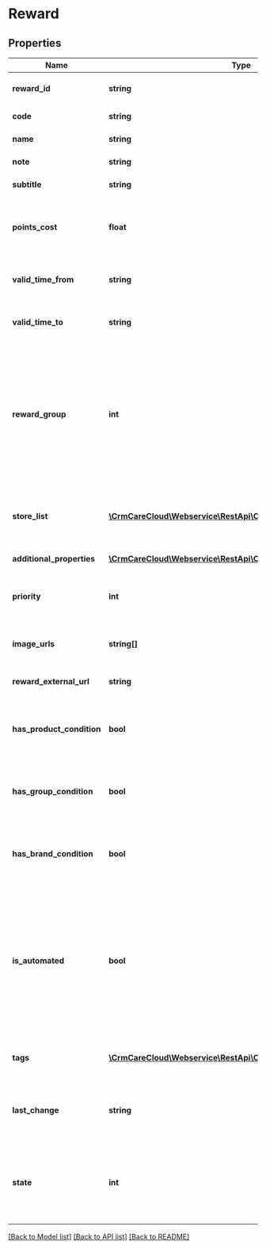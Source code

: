 # Reward

## Properties
Name | Type | Description | Notes
------------ | ------------- | ------------- | -------------
**reward_id** | **string** | The unique id of the reward | [optional] 
**code** | **string** | Code of the reward | 
**name** | **string** | Name of the reward | 
**note** | **string** | Additional text | [optional] 
**subtitle** | **string** | Text of subtitle | [optional] 
**points_cost** | **float** | Number of points, that will be spent by the voucher redemption | [optional] 
**valid_time_from** | **string** | Time the reward is valid from *(HH:MM:SS)* | [optional] 
**valid_time_to** | **string** | Time the reward is valid to *(HH:MM:SS)* | [optional] 
**reward_group** | **int** | The unique id of the reward group *Possible values: 0 - party time voucher / 1 - catalog voucher / 2 - campaign voucher/ 4 - simple reward* | 
**store_list** | [**\CrmCareCloud\Webservice\RestApi\Client\Model\Store[]**](Store.md) | List of the stores where the reward can be redeemed | 
**additional_properties** | [**\CrmCareCloud\Webservice\RestApi\Client\Model\PropertyRecord[]**](PropertyRecord.md) | Additional properties | [optional] 
**priority** | **int** | Priority of the reward *1 is the highest priority* | [optional] 
**image_urls** | **string[]** | List of reward image URL addresses | [optional] 
**reward_external_url** | **string** | External URL addresses | [optional] 
**has_product_condition** | **bool** | Parameter says, if there is product condition on reward | [optional] 
**has_group_condition** | **bool** | Parameter says, if there is group condition on reward | [optional] 
**has_brand_condition** | **bool** | Parameter says, if there is brand condition on reward | [optional] 
**is_automated** | **bool** | Parameter says, if reward is automated or not. If reward is automated, means it&#x27;s applied by rules of the reward. Otherwise have to be applied manually | [optional] 
**tags** | [**\CrmCareCloud\Webservice\RestApi\Client\Model\Tag[]**](Tag.md) | List of the tags assigned to the reward. | [optional] 
**last_change** | **string** | Date and time of the last change *(YYYY-MM-DD HH:MM:SS)* | [optional] 
**state** | **int** | State of the reward *Possible values are: 0 - deleted / 1 - active / 2 - non active* | [optional] 

[[Back to Model list]](../../README.md#documentation-for-models) [[Back to API list]](../../README.md#documentation-for-api-endpoints) [[Back to README]](../../README.md)


